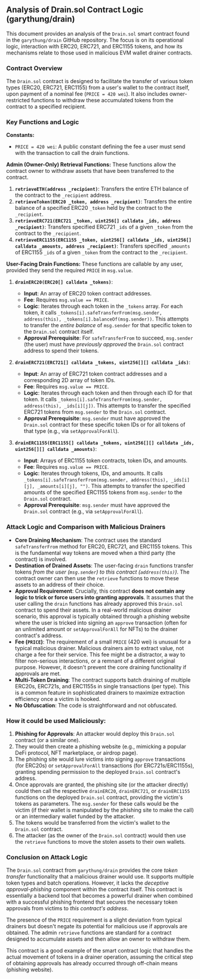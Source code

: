 ## Analysis of Drain.sol Contract Logic (garythung/drain)

This document provides an analysis of the `Drain.sol` smart contract found in the `garythung/drain` GitHub repository. The focus is on its operational logic, interaction with ERC20, ERC721, and ERC1155 tokens, and how its mechanisms relate to those used in malicious EVM wallet drainer contracts.

### Contract Overview

The `Drain.sol` contract is designed to facilitate the transfer of various token types (ERC20, ERC721, ERC1155) from a user's wallet to the contract itself, upon payment of a nominal fee (`PRICE = 420 wei`). It also includes owner-restricted functions to withdraw these accumulated tokens from the contract to a specified recipient.

### Key Functions and Logic

**Constants:**
*   `PRICE = 420 wei`: A public constant defining the fee a user must send with the transaction to call the drain functions.

**Admin (Owner-Only) Retrieval Functions:**
These functions allow the contract owner to withdraw assets that have been transferred to the contract.
1.  **`retrieveETH(address _recipient)`**: Transfers the entire ETH balance of the contract to the `_recipient` address.
2.  **`retrieveToken(ERC20 _token, address _recipient)`**: Transfers the entire balance of a specified ERC20 `_token` held by the contract to the `_recipient`.
3.  **`retrieveERC721(ERC721 _token, uint256[] calldata _ids, address _recipient)`**: Transfers specified ERC721 `_ids` of a given `_token` from the contract to the `_recipient`.
4.  **`retrieveERC1155(ERC1155 _token, uint256[] calldata _ids, uint256[] calldata _amounts, address _recipient)`**: Transfers specified `_amounts` of ERC1155 `_ids` of a given `_token` from the contract to the `_recipient`.

**User-Facing Drain Functions:**
These functions are callable by any user, provided they send the required `PRICE` in `msg.value`.
1.  **`drainERC20(ERC20[] calldata _tokens)`**: 
    *   **Input**: An array of ERC20 token contract addresses.
    *   **Fee**: Requires `msg.value == PRICE`.
    *   **Logic**: Iterates through each token in the `_tokens` array. For each token, it calls `_tokens[i].safeTransferFrom(msg.sender, address(this), _tokens[i].balanceOf(msg.sender))`. This attempts to transfer the *entire balance* of `msg.sender` for that specific token to the `Drain.sol` contract itself.
    *   **Approval Prerequisite**: For `safeTransferFrom` to succeed, `msg.sender` (the user) must have *previously approved* the `Drain.sol` contract address to spend their tokens.

2.  **`drainERC721(ERC721[] calldata _tokens, uint256[][] calldata _ids)`**:
    *   **Input**: An array of ERC721 token contract addresses and a corresponding 2D array of token IDs.
    *   **Fee**: Requires `msg.value == PRICE`.
    *   **Logic**: Iterates through each token and then through each ID for that token. It calls `_tokens[i].safeTransferFrom(msg.sender, address(this), _ids[i][j])`. This attempts to transfer the specified ERC721 tokens from `msg.sender` to the `Drain.sol` contract.
    *   **Approval Prerequisite**: `msg.sender` must have approved the `Drain.sol` contract for these specific token IDs or for all tokens of that type (e.g., via `setApprovalForAll`).

3.  **`drainERC1155(ERC1155[] calldata _tokens, uint256[][] calldata _ids, uint256[][] calldata _amounts)`**:
    *   **Input**: Arrays of ERC1155 token contracts, token IDs, and amounts.
    *   **Fee**: Requires `msg.value == PRICE`.
    *   **Logic**: Iterates through tokens, IDs, and amounts. It calls `_tokens[i].safeTransferFrom(msg.sender, address(this), _ids[i][j], _amounts[i][j], "")`. This attempts to transfer the specified amounts of the specified ERC1155 tokens from `msg.sender` to the `Drain.sol` contract.
    *   **Approval Prerequisite**: `msg.sender` must have approved the `Drain.sol` contract (e.g., via `setApprovalForAll`).

### Attack Logic and Comparison with Malicious Drainers

*   **Core Draining Mechanism**: The contract uses the standard `safeTransferFrom` method for ERC20, ERC721, and ERC1155 tokens. This is the fundamental way tokens are moved when a third party (the contract) is involved.
*   **Destination of Drained Assets**: The user-facing `drain` functions transfer tokens *from the user (`msg.sender`)* *to this contract (`address(this)`)*. The contract owner can then use the `retrieve` functions to move these assets to an address of their choice.
*   **Approval Requirement**: Crucially, this contract **does not contain any logic to trick or force users into granting approvals**. It assumes that the user calling the `drain` functions has already approved this `Drain.sol` contract to spend their assets. In a real-world malicious drainer scenario, this approval is typically obtained through a phishing website where the user is tricked into signing an `approve` transaction (often for an unlimited amount or `setApprovalForAll` for NFTs) to the drainer contract's address.
*   **Fee (`PRICE`)**: The requirement of a small `PRICE` (420 wei) is unusual for a typical malicious drainer. Malicious drainers aim to extract value, not charge a fee for their service. This fee might be a distractor, a way to filter non-serious interactions, or a remnant of a different original purpose. However, it doesn't prevent the core draining functionality if approvals are met.
*   **Multi-Token Draining**: The contract supports batch draining of multiple ERC20s, ERC721s, and ERC1155s in single transactions (per type). This is a common feature in sophisticated drainers to maximize extraction efficiency once a victim is hooked.
*   **No Obfuscation**: The code is straightforward and not obfuscated.

### How it could be used Maliciously:

1.  **Phishing for Approvals**: An attacker would deploy this `Drain.sol` contract (or a similar one).
2.  They would then create a phishing website (e.g., mimicking a popular DeFi protocol, NFT marketplace, or airdrop page).
3.  The phishing site would lure victims into signing `approve` transactions (for ERC20s) or `setApprovalForAll` transactions (for ERC721s/ERC1155s), granting spending permission to the deployed `Drain.sol` contract's address.
4.  Once approvals are granted, the phishing site (or the attacker directly) could then call the respective `drainERC20`, `drainERC721`, or `drainERC1155` functions on the deployed `Drain.sol` contract, providing the victim's tokens as parameters. The `msg.sender` for these calls would be the victim (if their wallet is manipulated by the phishing site to make the call) or an intermediary wallet funded by the attacker.
5.  The tokens would be transferred from the victim's wallet to the `Drain.sol` contract.
6.  The attacker (as the owner of the `Drain.sol` contract) would then use the `retrieve` functions to move the stolen assets to their own wallets.

### Conclusion on Attack Logic

The `Drain.sol` contract from `garythung/drain` provides the core *token transfer* functionality that a malicious drainer would use. It supports multiple token types and batch operations. However, it lacks the *deceptive approval-phishing* component within the contract itself. This contract is essentially a backend tool that becomes a powerful drainer when combined with a successful phishing frontend that secures the necessary token approvals from victims to *this contract's address*.

The presence of the `PRICE` requirement is a slight deviation from typical drainers but doesn't negate its potential for malicious use if approvals are obtained. The admin `retrieve` functions are standard for a contract designed to accumulate assets and then allow an owner to withdraw them.

This contract is a good example of the smart contract logic that handles the actual movement of tokens in a drainer operation, assuming the critical step of obtaining approvals has already occurred through off-chain means (phishing website).

